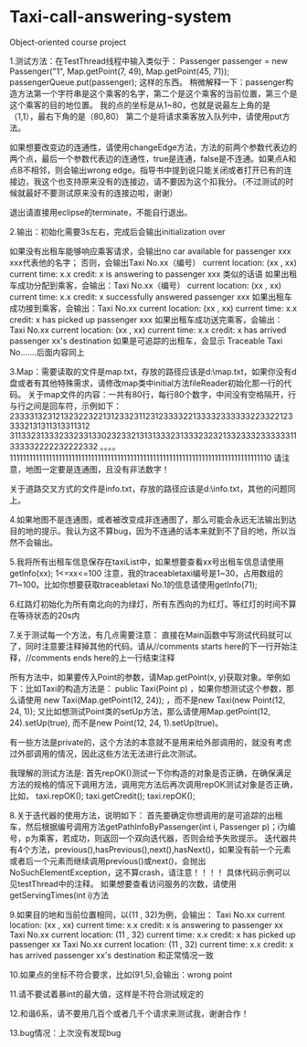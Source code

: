 # Taxi-call-answering-system
Object-oriented course project

1.测试方法：在TestThread线程中输入类似于：
Passenger passenger = new Passenger("1", Map.getPoint(7, 49), Map.getPoint(45, 71));
passengerQueue.put(passenger);
这样的东西。
稍微解释一下：passenger构造方法第一个字符串是这个乘客的名字，第二个是这个乘客的当前位置，第三个是这个乘客的目的地位置。
我的点的坐标是从1~80，也就是说最左上角的是（1,1），最右下角的是（80,80）
第二个是将请求乘客放入队列中，请使用put方法。

如果想要改变边的连通性，请使用changeEdge方法，方法的前两个参数代表边的两个点，最后一个参数代表边的连通性，true是连通，false是不连通。如果点A和点B不相邻，则会输出wrong edge。指导书中提到说只能关闭或者打开已有的连接边，我这个也支持原来没有的连接边，请不要因为这个扣我分。（不过测试的时候就最好不要测试原来没有的连接边啦，谢谢）

退出请直接用eclipse的terminate，不能自行退出。

2.输出：初始化需要3s左右，完成后会输出initialization over

如果没有出租车能够响应乘客请求，会输出no car available for passenger xxx  xxx代表他的名字；
否则，会输出Taxi No.xx（编号） current location: (xx , xx) current time: x.x credit: x is answering to passenger xxx  类似的话语
如果出租车成功分配到乘客，会输出：Taxi No.xx（编号） current location: (xx , xx) current time: x.x credit: x successfully answered passenger xxx
如果出租车成功接到乘客，会输出：Taxi No.xx current location: (xx , xx) current time: x.x credit: x has picked up passenger xxx
如果出租车成功送完乘客，会输出：Taxi No.xx current location: (xx , xx) current time: x.x credit: x has arrived passenger xx's destination
如果是可追踪的出租车，会显示 Traceable Taxi No.......后面内容同上

3.Map：需要读取的文件是map.txt，存放的路径应该是d:\map.txt，如果你没有d盘或者有其他特殊需求，请修改map类中initial方法fileReader初始化那一行的代码。
关于map文件的内容：一共有80行，每行80个数字，中间没有空格隔开，行与行之间是回车符，示例如下：
23333132312132322322131233231123123333221333323333332233221233332131311313311312
31133231333233233133023233213131333231333232321332333233333311333332222232222332
。。。。
11111111111111111111111111111111111111111111111111111111111111111111111111111110
请注意，地图一定要是连通图，且没有非法数字！

关于道路交叉方式的文件是info.txt，存放的路径应该是d:\info.txt，其他的问题同上。

4.如果地图不是连通图，或者被改变成非连通图了，那么可能会永远无法输出到达目的地的提示。我认为这不算bug，因为不连通的话本来就到不了目的地，所以当然不会输出。

5.我将所有出租车信息保存在taxiList中，如果想要查看xx号出租车信息请使用getInfo(xx);  1<=xx<=100
注意，我的traceabletaxi编号是1~30，占用数组的71~100。比如你想要获取traceabletaxi No.1的信息请使用getInfo(71);

6.红路灯初始化为所有南北向的为绿灯，所有东西向的为红灯。等红灯的时间不算在等待状态的20s内

7.关于测试每一个方法，有几点需要注意：
直接在Main函数中写测试代码就可以了，同时注意要注释掉其他的代码。请从//comments starts here的下一行开始注释，//comments ends here的上一行结束注释

所有方法中，如果要传入Point的参数，请Map.getPoint(x, y)获取对象。举例如下：比如Taxi的构造方法是： public Taxi(Point p) ，如果你想测试这个参数，那么请使用
new Taxi(Map.getPoint(12, 24)); ，而不是new Taxi(new Point(12, 24, 1));
又比如想测试Point类的setUp方法，那么请使用Map.getPoint(12, 24).setUp(true), 而不是new Point(12, 24, 1).setUp(true)。

有一些方法是private的，这个方法的本意就不是用来给外部调用的，就没有考虑过外部调用的情况，因此这些方法无法进行此次测试。

我理解的测试方法是: 首先repOK()测试一下你构造的对象是否正确，在确保满足方法的规格的情况下调用方法，调用完方法后再次调用repOK测试对象是否正确，比如，
taxi.repOK();
taxi.getCredit();
taxi.repOK();

8.关于迭代器的使用方法，说明如下：
首先要确定你想调用的是可追踪的出租车，然后根据编号调用方法getPathInfoByPassenger(int i, Passenger p)；i为编号，p为乘客，若成功，则返回一个双向迭代器，否则会给予失败提示。
迭代器共有4个方法，previous(),hasPrevious(),next(),hasNext()，如果没有前一个元素或者后一个元素而继续调用previous()或next()，会抛出NoSuchElementException，这不算crash，请注意！！！！
具体代码示例可以见testThread中的注释。
如果想要查看访问服务的次数，请使用getServingTimes(int i)方法

9.如果目的地和当前位置相同，以(11 , 32)为例，会输出：
Taxi No.xx current location: (xx , xx) current time: x.x credit: x is answering to passenger xx
Taxi No.xx current location: (11 , 32) current time: x.x credit: x has picked up passenger xx
Taxi No.xx current location: (11 , 32) current time: x.x credit: x has arrived passenger xx's destination
和正常情况一致

10.如果点的坐标不符合要求，比如(91,5),会输出：wrong point

11.请不要试着暴int的最大值，这样是不符合测试规定的

12.和谐6系，请不要用几百个或者几千个请求来测试我，谢谢合作！

13.bug情况：上次没有发现bug
